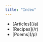 ```yaml
---
title: "Index"
---
```


<ul class="index">
  <li>[Articles](/a)</li>
  <li>[Recipes](/r)</li>
  <li>[Poems](/p)</li>
</ul>
